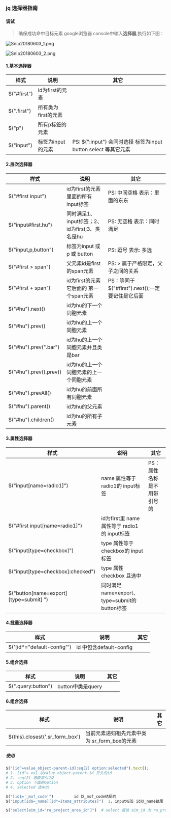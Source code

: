 ### jq 选择器指南
#### 调试
> 确保成功命中目标元素 google浏览器 console中输入**选择器**,执行如下图：

![Snip20180603_1.png](https://i.loli.net/2018/06/03/5b132aea2c847.png)

![Snip20180603_2.png](https://i.loli.net/2018/06/03/5b132aea82bf4.png)
#### 1.基本选择器
样式               |说明                    | 其它|
------------------|------------------------|-----|
$("#first")       | id为first的元素     |
$(".first")       | 所有类为first的元素  |
$("p")            | 所有p标签的元素      |
$("input")        | 标签为input的元素    |PS: $(":input") 会同时选择 标签为input button select 等其它元素

#### 2.层次选择器
样式               | 说明                   | 其它|
------------------|------------------------|-----|
$("#first input") | id为first的元素 里面的所有input标签           |PS: 中间空格 表示：里面的东东|
$("input#first.hu")| 同时满足1、input标签；2、id为first;3、类名是hu|PS: 无空格 表示：同时满足|
$("input,p,button") |标签为input 或 p 或 button                  |PS: 逗号 表示: 多选|
$("#first > span")| 父元素id是first的span元素                     |PS: > 属于严格限定，父子之间的关系|
$("#first + span")| id为first的元素 它后面的 第一个span元素        |PS：等同于 $("#first").next();一定要记住是它后面|
$("#hu").next()   | id为hu的下一个同胞元素|                       ||
$("#hu").prev()   | id为hu的上一个同胞元素|                       ||
$("#hu").prev(".bar")| id为hu的上一个同胞元素并且类是bar||
$("#hu").prev().prev()|id为hu的上一个同胞元素的上一个同胞元素||
$("#hu").prevAll()| id为hu的前面所有同胞元素|                       ||
$("#hu").parent() | id为hu的父元素       |                       ||
$("#hu").children()| id为hu的所有子元素   |                       || 



#### 3.属性选择器
样式               | 说明                   |其它|
------------------|------------------------|----|
$("input[name=radio1]")          | name 属性等于 radio1的 input标签         |PS：属性名称是不用带引号的
$("#first input[name=radio1]")   |id为first里 name属性等于 radio1的 input标签|
$("input[type=checkbox]")        |type 属性等于 checkbox的 input标签         |
$("input[type=checkbox]:checked")|type 属性 checkbox 且选中                 |
$("button[name=export][type=submit] ")| 同时满足name=export、type=submit的button标签|

#### 4.批量选择器
样式               | 说明                   |其它|
------------------|------------------------|----|
$('[id*="default-config"')    | id 中包含default-config|


#### 5.组合选择
样式               | 说明                   |其它|
------------------|------------------------|----|
$(".query:button")| button中类是query|

#### 6.组合选择
样式               | 说明                   |其它|
------------------|------------------------|----|
$(this).closest('.sr_form_box')| 当前元素递归祖先元素中类为 sr_form_box的元素|

##### 使用
```ruby
$("[id^=value_object-parent-id]:eq(2) option:selected").text();
# 1. [id^= xx] 以value_object-parent-id 开头的id
# 2. :eq(2) 选取索引为2
# 3. option 下面的option
# 4. selected 选中的

$("[id$='_mof_code'")         id 以_mof_code结尾的
$("input[id$=_name][id*=items_attributes]")  1. input标签 id以_name结尾 id包含items_attributes的组合

$("select[aim_id='ra_project_area_id']")  # select 属性 aim_id 为 ra_project_area_id
```






